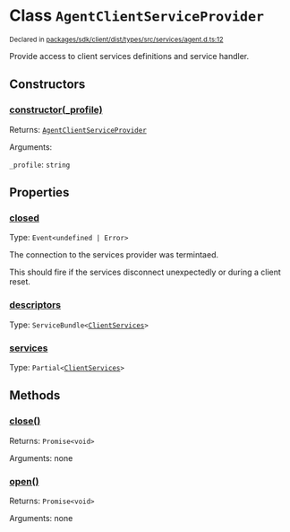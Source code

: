# Class `AgentClientServiceProvider`
<sub>Declared in [packages/sdk/client/dist/types/src/services/agent.d.ts:12]()</sub>


Provide access to client services definitions and service handler.

## Constructors
### [constructor(_profile)]()




Returns: <code>[AgentClientServiceProvider](/api/@dxos/react-client/classes/AgentClientServiceProvider)</code>

Arguments: 

`_profile`: <code>string</code>



## Properties
### [closed]()
Type: <code>Event&lt;undefined | Error&gt;</code>

The connection to the services provider was termintaed.

This should fire if the services disconnect unexpectedly or during a client reset.

### [descriptors]()
Type: <code>ServiceBundle&lt;[ClientServices](/api/@dxos/react-client/types/ClientServices)&gt;</code>



### [services]()
Type: <code>Partial&lt;[ClientServices](/api/@dxos/react-client/types/ClientServices)&gt;</code>




## Methods
### [close()]()




Returns: <code>Promise&lt;void&gt;</code>

Arguments: none




### [open()]()




Returns: <code>Promise&lt;void&gt;</code>

Arguments: none




